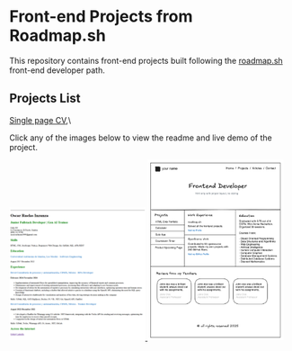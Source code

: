 # Front-end Projects from Roadmap.sh

This repository contains front-end projects built following the [roadmap.sh](https://roadmap.sh/) front-end developer path.

## Projects List

[Single page CV](https://roadmap.sh/projects/basic-html-website),\

Click any of the images below to view the readme and live demo of the project.

<p align="left">
  <a href='/Frontend Projects/01 - Single page CV/'>
    <img width="48%" src="./assets/images/single-page-cv.png" alt="single page cv" />
  </a>
  <a href='/Frontend Projects/02-basic-html-website/'>
    <img width="48%" src="./assets/images/basic-html-website.png" alt="basic html website" />
  </a>
</p>

